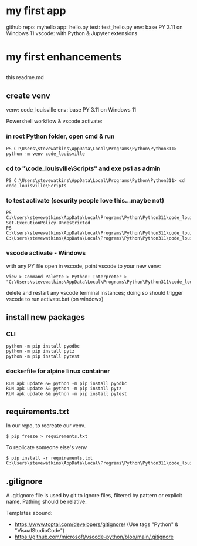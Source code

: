 # my first app
github repo: myhello
app: hello.py
test: test_hello.py
env: base PY 3.11 on Windows 11
vscode: with Python & Jupyter extensions

# my first enhancements

##
this readme.md

## create venv
venv: code_louisville
env: base PY 3.11 on Windows 11

Powershell workflow & vscode activate:

### in root Python folder, open cmd & run
```
PS C:\Users\stevewatkins\AppData\Local\Programs\Python\Python311> python -m venv code_louisville
```
### cd to "\code_louisville\Scripts" and exe ps1 as admin
```
PS C:\Users\stevewatkins\AppData\Local\Programs\Python\Python311> cd code_louisville\Scripts
```
### to test activate (security people love this...maybe not)
```
PS C:\Users\stevewatkins\AppData\Local\Programs\Python\Python311\code_louisville\Scripts> Set-ExecutionPolicy Unrestricted
PS C:\Users\stevewatkins\AppData\Local\Programs\Python\Python311\code_louisville\Scripts> C:\Users\stevewatkins\AppData\Local\Programs\Python\Python311\code_louisville\Scripts\Activate.ps1
```

### vscode activate - Windows
with any PY file open in vscode, point vscode to your new venv: 
```
View > Command Palette > Python: Interpreter > "C:\Users\stevewatkins\AppData\Local\Programs\Python\Python311\code_louisville\Scripts\python.exe"
```

delete and restart any vscode terminal instances; doing so should trigger vscode to run activate.bat (on windows)

## install new packages

### CLI
```
python -m pip install pyodbc
python -m pip install pytz
python -m pip install pytest
```

### dockerfile for alpine linux container
```
RUN apk update && python -m pip install pyodbc
RUN apk update && python -m pip install pytz
RUN apk update && python -m pip install pytest
```

## requirements.txt
In our repo, to recreate our venv.

```
$ pip freeze > requirements.txt
```

To replicate someone else's venv
```
$ pip install -r requirements.txt C:\Users\stevewatkins\AppData\Local\Programs\Python\Python311\code_louisville\Scripts\requirements.txt
```
## .gitignore
A .gitignore file is used by git to ignore files, filtered by pattern or explicit name. Pathing should be relative.

Templates abound: 
- https://www.toptal.com/developers/gitignore/  (Use tags "Python" & "VisualStudioCode")
- https://github.com/microsoft/vscode-python/blob/main/.gitignore
